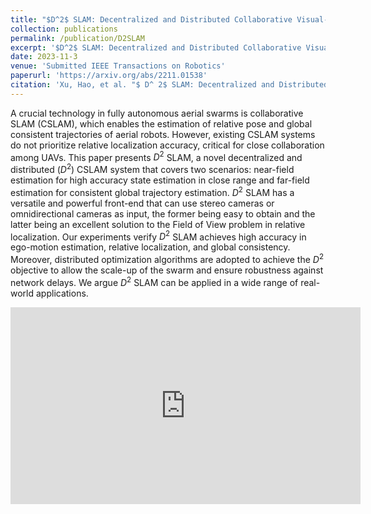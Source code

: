 ```yaml
---
title: "$D^2$ SLAM: Decentralized and Distributed Collaborative Visual-inertial SLAM System for Aerial Swarm"
collection: publications
permalink: /publication/D2SLAM
excerpt: '$D^2$ SLAM: Decentralized and Distributed Collaborative Visual-inertial SLAM System for Aerial Swarm.'
date: 2023-11-3
venue: 'Submitted IEEE Transactions on Robotics'
paperurl: 'https://arxiv.org/abs/2211.01538'
citation: 'Xu, Hao, et al. "$ D^ 2$ SLAM: Decentralized and Distributed Collaborative Visual-inertial SLAM System for Aerial Swarm." arXiv preprint arXiv:2211.01538 (2022).'
---
```



A crucial technology in fully autonomous aerial swarms is collaborative SLAM (CSLAM), which enables the estimation of relative pose and global consistent trajectories of aerial robots. However, existing CSLAM systems do not prioritize relative localization accuracy, critical for close collaboration among UAVs. This paper presents $D^2$ SLAM, a novel decentralized and distributed ($D^2$) CSLAM system that covers two scenarios: near-field estimation for high accuracy state estimation in close range and far-field estimation for consistent global trajectory estimation. $D^2$ SLAM has a versatile and powerful front-end that can use stereo cameras or omnidirectional cameras as input, the former being easy to obtain and the latter being an excellent solution to the Field of View problem in relative localization. Our experiments verify $D^2$ SLAM achieves high accuracy in ego-motion estimation, relative localization, and global consistency. Moreover, distributed optimization algorithms are adopted to achieve the $D^2$ objective to allow the scale-up of the swarm and ensure robustness against network delays. We argue $D^2$ SLAM can be applied in a wide range of real-world applications.

<iframe width="560" height="315" src="https://www.youtube.com/embed/oB2iqgxds00" title="YouTube video player" frameborder="0" allow="accelerometer; autoplay; clipboard-write; encrypted-media; gyroscope; picture-in-picture" allowfullscreen></iframe>
